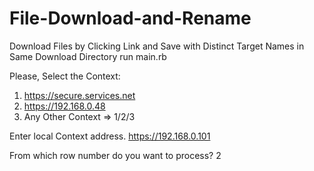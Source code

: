 # File-Download-and-Rename
Download Files by Clicking Link and Save with Distinct Target Names in Same Download Directory
run main.rb

Please, Select the Context:
1. https://secure.services.net
2. https://192.168.0.48
3. Any Other Context
=> 1/2/3

Enter local Context address.
https://192.168.0.101

From which row number do you want to process?
2
